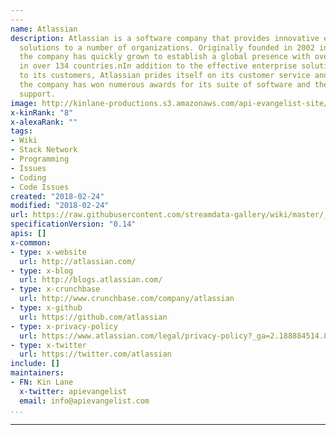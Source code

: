 ```yaml
---
---
name: Atlassian
description: Atlassian is a software company that provides innovative enterprise software
  solutions to a number of organizations. Originally founded in 2002 in Sydney, Australia,
  the company has quickly grown to establish a global presence with over 20,000 customers
  in over 134 countries.nIn addition to the effective enterprise solutions offered
  to its customers, Atlassian prides itself on its customer service and support. Indeed,
  the company has won numerous awards for its suite of software and the accompanying
  support.
image: http://kinlane-productions.s3.amazonaws.com/api-evangelist-site/company/691_logo.png
x-kinRank: "8"
x-alexaRank: ""
tags:
- Wiki
- Stack Network
- Programming
- Issues
- Coding
- Code Issues
created: "2018-02-24"
modified: "2018-02-24"
url: https://raw.githubusercontent.com/streamdata-gallery/wiki/master/_listings/atlassian/apis.yaml
specificationVersion: "0.14"
apis: []
x-common:
- type: x-website
  url: http://atlassian.com/
- type: x-blog
  url: http://blogs.atlassian.com/
- type: x-crunchbase
  url: http://www.crunchbase.com/company/atlassian
- type: x-github
  url: https://github.com/atlassian
- type: x-privacy-policy
  url: https://www.atlassian.com/legal/privacy-policy?_ga=2.188884514.868776184.1519225620-845241124.1519225620
- type: x-twitter
  url: https://twitter.com/atlassian
include: []
maintainers:
- FN: Kin Lane
  x-twitter: apievangelist
  email: info@apievangelist.com
...
```


---